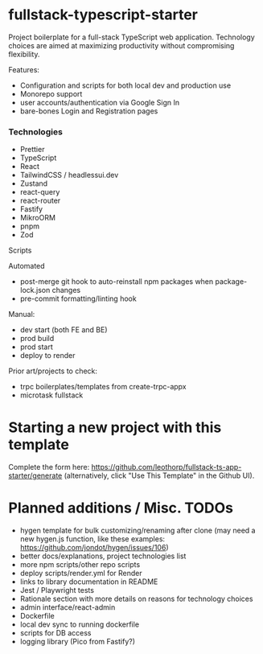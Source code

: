 # fullstack-typescript-starter

Project boilerplate for a full-stack TypeScript web application. Technology choices are aimed at maximizing productivity without compromising flexibility.

Features:

*   Configuration and scripts for both local dev and production use
*   Monorepo support
*   user accounts/authentication via Google Sign In
*   bare-bones Login and Registration pages

### Technologies

*   Prettier
*   TypeScript
*   React
*   TailwindCSS / headlessui.dev
*   Zustand
*   react-query
*   react-router
*   Fastify
*   MikroORM
*   pnpm
*   Zod

Scripts

Automated  
* post-merge git hook to auto-reinstall npm packages when package-lock.json changes  
* pre-commit formatting/linting hook

Manual:  
* dev start (both FE and BE)  
* prod build  
* prod start  
* deploy to render

Prior art/projects to check:

*   trpc boilerplates/templates from create-trpc-appx
*   microtask fullstack

# Starting a new project with this template

Complete the form here: https://github.com/leothorp/fullstack-ts-app-starter/generate (alternatively, click "Use This Template" in the Github UI).

# Planned additions / Misc. TODOs

*   hygen template for bulk customizing/renaming after clone (may need a new hygen.js function, like these examples: https://github.com/jondot/hygen/issues/106)
*   better docs/explanations, project technologies list
*   more npm scripts/other repo scripts
*   deploy scripts/render.yml for Render
*   links to library documentation in README
*   Jest / Playwright tests
*   Rationale section with more details on reasons for technology choices
*   admin interface/react-admin
*   Dockerfile
*   local dev sync to running dockerfile
*   scripts for DB access
*   logging library (Pico from Fastify?)
